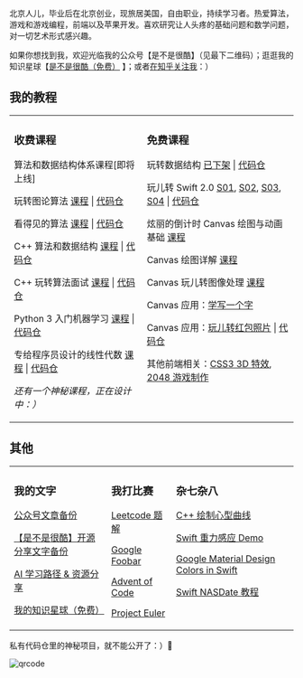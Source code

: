 北京人儿，毕业后在北京创业，现旅居美国，自由职业，持续学习者。热爱算法，游戏和游戏编程，前端以及苹果开发。喜欢研究让人头疼的基础问题和数学问题，对一切艺术形式感兴趣。

如果你想找到我，欢迎光临我的公众号【是不是很酷】（见最下二维码）；逛逛我的知识星球【[是不是很酷（免费）](https://t.zsxq.com/y7QJMna) 】；或者[在知乎关注我](https://www.zhihu.com/people/liuyubobobo)：）

## 我的教程

<table><tr>

<td valign="top">

### 收费课程

算法和数据结构体系课程[即将上线]

玩转图论算法 [课程](https://coding.imooc.com/class/370.html) \| [代码仓](https://github.com/liuyubobobo/Play-with-Graph-Algorithms)

看得见的算法 [课程](https://coding.imooc.com/class/138.html) \| [代码仓](https://github.com/liuyubobobo/Play-with-Algorithm-Visualization)

C++ 算法和数据结构 [课程](https://coding.imooc.com/class/71.html) \| [代码仓](https://github.com/liuyubobobo/Play-with-Algorithms)

C++ 玩转算法面试 [课程](https://github.com/liuyubobobo/Play-with-Algorithms) \| [代码仓](https://github.com/liuyubobobo/Play-with-Algorithm-Interview)

Python 3 入门机器学习 [课程](https://coding.imooc.com/class/169.html) \| [代码仓](https://github.com/liuyubobobo/Play-with-Machine-Learning-Algorithms)

专给程序员设计的线性代数 [课程](https://coding.imooc.com/class/260.html) \| [代码仓](https://github.com/liuyubobobo/Play-with-Linear-Algebra)

*还有一个神秘课程，正在设计中：）*

</td>

<td valign="top">

### 免费课程

玩转数据结构 [已下架](https://coding.imooc.com/class/207.html) \| [代码仓](https://github.com/liuyubobobo/Play-with-Data-Structures)

玩儿转 Swift 2.0 [S01](https://www.imooc.com/learn/635), [S02](https://www.imooc.com/learn/642), [S03](https://www.imooc.com/learn/663), [S04](https://www.imooc.com/learn/677) \| [代码仓](https://github.com/liuyubobobo/Play-with-Swift-2)

炫丽的倒计时 Canvas 绘图与动画基础 [课程](https://www.imooc.com/learn/133)

Canvas 绘图详解 [课程](https://www.imooc.com/learn/185)

Canvas 玩儿转图像处理 [课程](https://www.imooc.com/learn/476)

Canvas 应用：[学写一个字](https://www.imooc.com/learn/284)

Canvas 应用：[玩儿转红包照片](https://www.imooc.com/learn/601) \| [代码仓](https://github.com/liuyubobobo/Canvas-Red-Envelope-Photo)

其他前端相关：[CSS3 3D 特效](https://www.imooc.com/learn/77), [2048 游戏制作](https://www.imooc.com/learn/76)

</td>

</tr></table>

## 其他

<table><tr>

<td valign="top">

### 我的文字

[公众号文章备份](https://github.com/liuyubobobo/my-blog)

[【是不是很酷】开源分享文字备份](https://github.com/liuyubobobo/cool-open-sharings)

[AI 学习路径 & 资源分享](https://github.com/liuyubobobo/ai-learning-roadmap)

[我的知识星球（免费）](https://t.zsxq.com/y7QJMna)

</td>

<td valign="top">
  
### 我打比赛

[Leetcode 题解](https://github.com/liuyubobobo/Play-Leetcode)

[Google Foobar](https://github.com/liuyubobobo/My-Google-Foobar)

[Advent of Code](https://github.com/liuyubobobo/Play-Advent-of-Code)

[Project Euler](https://github.com/liuyubobobo/OJ-Project-Euler)

</td>

<td valign="top">
  
### 杂七杂八

[C++ 绘制心型曲线](https://github.com/liuyubobobo/heart-curve-cplusplus)

[Swift 重力感应 Demo](https://github.com/liuyubobobo/Swift-Force-Touch-Demos)

[Google Material Design Colors in Swift](https://github.com/liuyubobobo/Google-Material-Design-Color-in-Swift)

[Swift NASDate 教程](https://github.com/liuyubobobo/Swift-NSDate-Tutorial)

</td>

</tr></table>

私有代码仓里的神秘项目，就不能公开了：）👻

![qrcode](https://raw.githubusercontent.com/liuyubobobo/liuyubobobo/master/qrcode.png)
